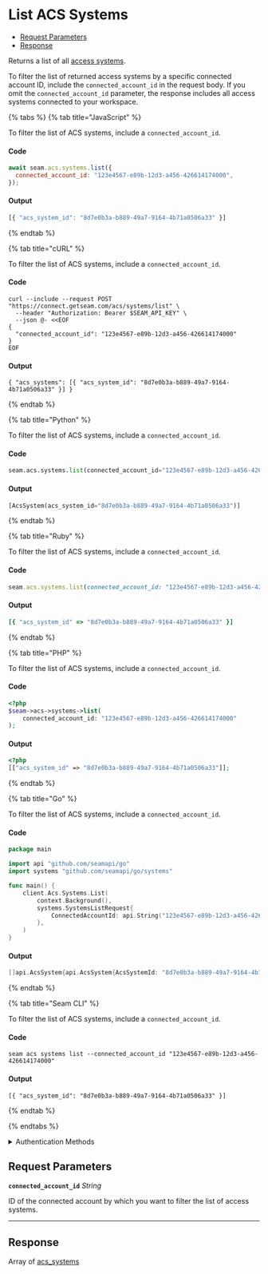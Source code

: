# List ACS Systems

- [Request Parameters](#request-parameters)
- [Response](#response)

Returns a list of all [access systems](https://docs.seam.co/latest/capability-guides/access-systems).

To filter the list of returned access systems by a specific connected account ID, include the `connected_account_id` in the request body. If you omit the `connected_account_id` parameter, the response includes all access systems connected to your workspace.


{% tabs %}
{% tab title="JavaScript" %}

To filter the list of ACS systems, include a `connected_account_id`.

#### Code

```javascript
await seam.acs.systems.list({
  connected_account_id: "123e4567-e89b-12d3-a456-426614174000",
});
```

#### Output

```javascript
[{ "acs_system_id": "8d7e0b3a-b889-49a7-9164-4b71a0506a33" }]
```
{% endtab %}

{% tab title="cURL" %}

To filter the list of ACS systems, include a `connected_account_id`.

#### Code

```curl
curl --include --request POST "https://connect.getseam.com/acs/systems/list" \
  --header "Authorization: Bearer $SEAM_API_KEY" \
  --json @- <<EOF
{
  "connected_account_id": "123e4567-e89b-12d3-a456-426614174000"
}
EOF
```

#### Output

```curl
{ "acs_systems": [{ "acs_system_id": "8d7e0b3a-b889-49a7-9164-4b71a0506a33" }] }
```
{% endtab %}

{% tab title="Python" %}

To filter the list of ACS systems, include a `connected_account_id`.

#### Code

```python
seam.acs.systems.list(connected_account_id="123e4567-e89b-12d3-a456-426614174000")
```

#### Output

```python
[AcsSystem(acs_system_id="8d7e0b3a-b889-49a7-9164-4b71a0506a33")]
```
{% endtab %}

{% tab title="Ruby" %}

To filter the list of ACS systems, include a `connected_account_id`.

#### Code

```ruby
seam.acs.systems.list(connected_account_id: "123e4567-e89b-12d3-a456-426614174000")
```

#### Output

```ruby
[{ "acs_system_id" => "8d7e0b3a-b889-49a7-9164-4b71a0506a33" }]
```
{% endtab %}

{% tab title="PHP" %}

To filter the list of ACS systems, include a `connected_account_id`.

#### Code

```php
<?php
$seam->acs->systems->list(
    connected_account_id: "123e4567-e89b-12d3-a456-426614174000"
);
```

#### Output

```php
<?php
[["acs_system_id" => "8d7e0b3a-b889-49a7-9164-4b71a0506a33"]];
```
{% endtab %}

{% tab title="Go" %}

To filter the list of ACS systems, include a `connected_account_id`.

#### Code

```go
package main

import api "github.com/seamapi/go"
import systems "github.com/seamapi/go/systems"

func main() {
	client.Acs.Systems.List(
		context.Background(),
		systems.SystemsListRequest{
			ConnectedAccountId: api.String("123e4567-e89b-12d3-a456-426614174000"),
		},
	)
}
```

#### Output

```go
[]api.AcsSystem{api.AcsSystem{AcsSystemId: "8d7e0b3a-b889-49a7-9164-4b71a0506a33"}}
```
{% endtab %}

{% tab title="Seam CLI" %}

To filter the list of ACS systems, include a `connected_account_id`.

#### Code

```seam_cli
seam acs systems list --connected_account_id "123e4567-e89b-12d3-a456-426614174000"
```

#### Output

```seam_cli
[{ "acs_system_id": "8d7e0b3a-b889-49a7-9164-4b71a0506a33" }]
```
{% endtab %}

{% endtabs %}


<details>

<summary>Authentication Methods</summary>

- API key
- Client session token
- Personal access token
  <br>Must also include the `seam-workspace` header in the request.

To learn more, see [Authentication](https://docs.seam.co/latest/api/authentication).
</details>

## Request Parameters

**`connected_account_id`** *String*

ID of the connected account by which you want to filter the list of access systems.

---


## Response

Array of [acs\_systems](./)

